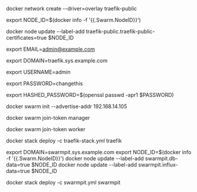 
docker network create --driver=overlay traefik-public

export NODE_ID=$(docker info -f '{{.Swarm.NodeID}}')

docker node update --label-add traefik-public.traefik-public-certificates=true $NODE_ID

export EMAIL=admin@example.com

export DOMAIN=traefik.sys.example.com

export USERNAME=admin

export PASSWORD=changethis

export HASHED_PASSWORD=$(openssl passwd -apr1 $PASSWORD)

docker swarm init --advertise-addr 192.168.14.105

docker swarm join-token manager

docker swarm join-token worker

docker stack deploy -c traefik-stack.yml traefik


export DOMAIN=swarmpit.sys.example.com
export NODE_ID=$(docker info -f '{{.Swarm.NodeID}}')
docker node update --label-add swarmpit.db-data=true $NODE_ID
docker node update --label-add swarmpit.influx-data=true $NODE_ID

docker stack deploy -c swarmpit.yml swarmpit
